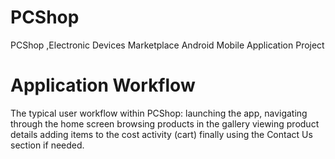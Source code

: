 # PCShop
PCShop ,Electronic Devices Marketplace Android Mobile Application Project
# Application Workflow
The typical user workflow within PCShop: 
launching the app, 
navigating through the home screen
 browsing products in the gallery
viewing product details
 adding items to the cost activity (cart)
 finally using the Contact Us section if needed.
